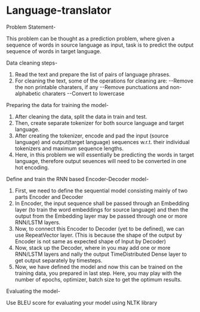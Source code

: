 # Language-translator

Problem Statement-

This problem can be thought as a prediction problem, where given a sequence of words in source language as input,
task is to predict the output sequence of words in target language.

Data cleaning steps-

1. Read the text and prepare the list of pairs of language phrases.
2. For cleaning the text, some of the operations for cleaning are:
--Remove the non printable charaters, if any
--Remove punctuations and non-alphabetic charaters
--Convert to lowercase

Preparing the data for training the model-

1. After cleaning the data, split the data in train and test.
2. Then, create separate tokenizer for both source language and target language.
3. After creating the tokenizer, encode and pad the input (source language) and output(target language)
   sequences w.r.t. their individual tokenizers and maximum sequence lengths.
4. Here, in this problem we will essentially be predicting the words in target language, therefore output seuences will need
to be converted in one hot encoding.


Define and train the RNN based Encoder-Decoder model-

1. First, we need to define the sequential model consisting mainly of two parts Encoder and Decoder
2. In Encoder, the input sequence shall be passed through an Embedding layer (to train the word embeddings for source
   language) and then the output from the Embedding layer may be passed through one or more RNN/LSTM layers.
3. Now, to connect this Encoder to Decoder (yet to be defined), we can use RepeatVector layer. (This is because the shape
   of the output by Encoder is not same as expected shape of Input by Decoder)
4. Now, stack up the Decoder, where in you may add one or more RNN/LSTM layers and nally the output TimeDistributed
   Dense layer to get output separately by timesteps.
5. Now, we have defined the model and now this can be trained on the training data, you prepared in last step. Here, you
   may play with the number of epochs, optimizer, batch size to get the optimum results.

Evaluating the model-

Use BLEU score for evaluating your model using NLTK library



